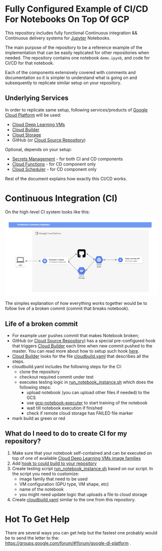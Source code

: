 # Fully Configured Example of CI/CD For Notebooks On Top Of GCP

This repository includes fully functional Continuous integration && Continuous delivery systems for [Jupyter](https://jupyter.org/) Notebooks. 

The main purpose of the repository to be a reference example of the implementation that can be easily replicated for other repositories when needed. The repository contains one notebook ```demo.ipynb```, and code for CI/CD for that notebook.

Each of the components extensively covered with comments and documentation so it is simpler to understand what is going on and subsequently to replicate similar setup on your repository.

## Underlying Services

In order to replicate same setup, following services/products of [Google Cloud Platform](https://cloud.google.com/) will be used:

* [Cloud Deep Learning VMs](https://cloud.google.com/deep-learning-vm/)
* [Cloud Builder](https://cloud.google.com/cloud-build/) 
* [Cloud Storage](https://cloud.google.com/storage/)
* GitHub (or [Cloud Source Repository](https://cloud.google.com/source-repositories/)) 

Optional, depends on your setup:
* [Secrets Management](https://cloud.google.com/solutions/secrets-management/) - for both CI and CD components
* [Cloud Functions](https://cloud.google.com/functions/) - for CD component only
* [Cloud Scheduler](https://cloud.google.com/scheduler/) - for CD component only

Rest of the document explains how exactly this CI/CD works.

# Continuous Integration (CI)

On the high-level CI system looks like this:

![ci schema](ci.png)

The simples explanation of how everything works together would be to follow live of a broken commit (commit that breaks notebook).

## Life of a broken commit

* For example user pushes commit that makes Notebook broken;
* GitHub (or [Cloud Source Repository](https://cloud.google.com/source-repositories/)) has a special pre-configured hook that triggers [Cloud Builder](https://cloud.google.com/cloud-build/) each time when new commit pushed to the master. You can read more about how to setup such hook [here](https://cloud.google.com/cloud-build/docs/run-builds-with-github-checks).
* [Cloud Builder](https://cloud.google.com/cloud-build/) looks for the file [cloudbuild.yaml](cloudbuild.yaml) that describes all the steps.
* cloudbuild.yaml includes the following steps for the CI:
   * clone the repository
   * checkout required commit under test
   * executes testing logic in [run_notebook_instance.sh](run_notebook_instance.sh) which does the following steps:
     * upload notebook (you can upload other files if needed) to the GCS
     * use [gcp-notebook-executer](https://blog.kovalevskyi.com/how-to-submit-jupyter-notebook-for-overnight-training-on-gcp-4ce1b0cd4d0d) to start training of the notebook
     * wait till notebook execution if finished
     * check if remote cloud storage has FAILED file marker
* mark build as green or red

## What do I need to do to create CI for my repository?

1. Make sure that your notebook self-contained and can be executed on top of one of available [Cloud Deep Learning VMs image families](https://cloud.google.com/deep-learning-vm/docs/images)
1. Add [hook to could build to your repository](https://cloud.google.com/cloud-build/docs/run-builds-with-github-checks)
1. Create testing script [run_notebook_instance.sh](run_notebook_instance.sh) based on our script. In the script you need to customize:
    * image family that need to be used
    * VM configuration (GPU type, VM shape, etc)
    * name of the notebook
    * you might need update logic that uploads a file to cloud storage
1. Create [cloudbuild.yaml](cloudbuild.yaml) similar to the one from this repository.

# Hot To Get Help

There are several ways you can get help but the fastest one probably would be to send the letter to the: https://groups.google.com/forum/#!forum/google-dl-platform .
